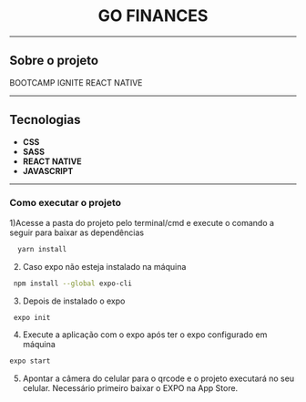 <h1 align="center">
   GO FINANCES
</h1>


---

<!--  <img src="https://github.com/N0N4T0/dnaForMarketing/blob/master/public/assets/dnaForMarketing.jpg" > -->

## Sobre o projeto 

BOOTCAMP IGNITE REACT NATIVE

---

## Tecnologias 

- **CSS**
- **SASS**
- **REACT NATIVE**
- **JAVASCRIPT**

---

### Como executar o projeto

1)Acesse a pasta do projeto pelo terminal/cmd e execute o comando a seguir para baixar as dependências 
```bash
  yarn install
```

2) Caso expo não esteja instalado na máquina

```bash
 npm install --global expo-cli
```

3) Depois de instalado o expo
```bash
 expo init
```


4) Execute a aplicação com o expo após ter o expo configurado em máquina
```bash
expo start
```

5) Apontar a câmera do celular para o qrcode e o projeto executará no seu celular. Necessário primeiro baixar o EXPO na App Store.


